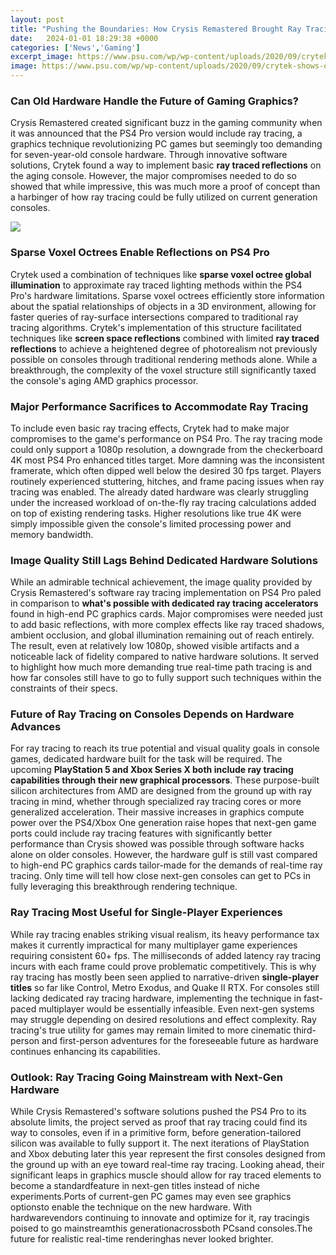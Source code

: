 ```yaml
---
layout: post
title: "Pushing the Boundaries: How Crysis Remastered Brought Ray Tracing to the PlayStation 4"
date:   2024-01-01 18:29:38 +0000
categories: ['News','Gaming']
excerpt_image: https://www.psu.com/wp/wp-content/uploads/2020/09/crytek-shows-off-crysis-remastereds-ps4-ray-tracing-in-new-trailer.jpg
image: https://www.psu.com/wp/wp-content/uploads/2020/09/crytek-shows-off-crysis-remastereds-ps4-ray-tracing-in-new-trailer.jpg
---
```


### Can Old Hardware Handle the Future of Gaming Graphics?
Crysis Remastered created significant buzz in the gaming community when it was announced that the PS4 Pro version would include ray tracing, a graphics technique revolutionizing PC games but seemingly too demanding for seven-year-old console hardware. Through innovative software solutions, Crytek found a way to implement basic **ray traced reflections** on the aging console. However, the major compromises needed to do so showed that while impressive, this was much more a proof of concept than a harbinger of how ray tracing could be fully utilized on current generation consoles. 

![](https://techlife.news/wp-content/uploads/2020/09/crysis.jpg)
### Sparse Voxel Octrees Enable Reflections  on PS4 Pro
Crytek used a combination of techniques like **sparse voxel octree global illumination** to approximate ray traced lighting methods within the PS4 Pro's hardware limitations. Sparse voxel octrees efficiently store information about the spatial relationships of objects in a 3D environment, allowing for faster queries of ray-surface intersections compared to traditional ray tracing algorithms. Crytek's implementation of this structure facilitated techniques like **screen space reflections** combined with limited **ray traced reflections** to achieve a heightened degree of photorealism not previously possible on consoles through traditional rendering methods alone. While a breakthrough, the complexity of the voxel structure still significantly taxed the console's aging AMD graphics processor.
### Major Performance Sacrifices to Accommodate Ray Tracing
To include even basic ray tracing effects, Crytek had to make major compromises to the game's performance on PS4 Pro. The ray tracing mode could only support a 1080p resolution, a downgrade from the checkerboard 4K most PS4 Pro enhanced titles target. More damning was the inconsistent framerate, which often dipped well below the desired 30 fps target. Players routinely experienced stuttering, hitches, and frame pacing issues when ray tracing was enabled. The already dated hardware was clearly struggling under the increased workload of on-the-fly ray tracing calculations added on top of existing rendering tasks. Higher resolutions like true 4K were simply impossible given the console's limited processing power and memory bandwidth.
### Image Quality Still Lags Behind Dedicated Hardware Solutions 
While an admirable technical achievement, the image quality provided by Crysis Remastered's software ray tracing implementation on PS4 Pro paled in comparison to **what's possible with dedicated ray tracing accelerators** found in high-end PC graphics cards. Major compromises were needed just to add basic reflections, with more complex effects like ray traced shadows, ambient occlusion, and global illumination remaining out of reach entirely. The result, even at relatively low 1080p, showed visible artifacts and a noticeable lack of fidelity compared to native hardware solutions. It served to highlight how much more demanding true real-time path tracing is and how far consoles still have to go to fully support such techniques within the constraints of their specs.
### Future of Ray Tracing on Consoles Depends on Hardware Advances
For ray tracing to reach its true potential and visual quality goals in console games, dedicated hardware built for the task will be required. The upcoming **PlayStation 5 and Xbox Series X both include ray tracing capabilities through their new graphical processors**. These purpose-built silicon architectures from AMD are designed from the ground up with ray tracing in mind, whether through specialized ray tracing cores or more generalized acceleration. Their massive increases in graphics compute power over the PS4/Xbox One generation raise hopes that next-gen game ports could include ray tracing features with significantly better performance than Crysis showed was possible through software hacks alone on older consoles. However, the hardware gulf is still vast compared to high-end PC graphics cards tailor-made for the demands of real-time ray tracing. Only time will tell how close next-gen consoles can get to PCs in fully leveraging this breakthrough rendering technique.
### Ray Tracing Most Useful for Single-Player Experiences 
While ray tracing enables striking visual realism, its heavy performance tax makes it currently impractical for many multiplayer game experiences requiring consistent 60+ fps. The milliseconds of added latency ray tracing incurs with each frame could prove problematic competitively. This is why ray tracing has mostly been seen applied to narrative-driven **single-player titles** so far like Control, Metro Exodus, and Quake II RTX. For consoles still lacking dedicated ray tracing hardware, implementing the technique in fast-paced multiplayer would be essentially infeasible. Even next-gen systems may struggle depending on desired resolutions and effect complexity. Ray tracing's true utility for games may remain limited to more cinematic third-person and first-person adventures for the foreseeable future as hardware continues enhancing its capabilities. 
### Outlook: Ray Tracing Going Mainstream with Next-Gen Hardware
While Crysis Remastered's software solutions pushed the PS4 Pro to its absolute limits, the project served as proof that ray tracing could find its way to consoles, even if in a primitive form, before generation-tailored silicon was available to fully support it. The next iterations of PlayStation and Xbox debuting later this year represent the first consoles designed from the ground up with an eye toward real-time ray tracing. Looking ahead, their significant leaps in graphics muscle should allow for ray traced elements to become a standardfeature in next-gen titles instead of niche experiments.Ports of current-gen PC games may even see graphics optionsto enable the technique on the new hardware. With hardwarevendors continuing to innovate and optimize for it, ray tracingis poised to go mainstreamthis generationacrossboth PCsand consoles.The future for realistic real-time renderinghas never looked brighter.